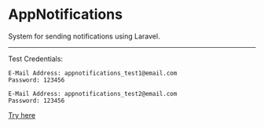 # AppNotifications

System for sending notifications using Laravel.

----------


Test Credentials:

    E-Mail Address: appnotifications_test1@email.com
    Password: 123456
    
    E-Mail Address: appnotifications_test2@email.com
    Password: 123456

<a href="https://appnotifications01.000webhostapp.com/login" target="_blank">Try here</a>
